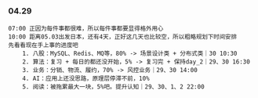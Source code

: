 
### 04.29

	07:00 正因为每件事都很难，所以每件事都要显得格外用心
	10:00 距离05.03出发日本，还有4天，正好这几天也比较空，所以粗略规划下时间安排
	先看看现在手上事的进度吧
		1. 八股：MySQL、Redis、MQ等，80% -> 场景设计类 + 分布式类｜30 10:30
		2. 算法：复习 + 每日的都还没开始，5% -> 复习完 + 保持day_2｜29、30 16:30
		3. 业务：分销、物流、履约，70% -> 风控业务｜29、30 14:00
		4. AI：应用上还没思路，原理层停滞不前，10%
		5. 阅读：被拖累最大一块，5%吧。提升认知｜29、30、1、2 22:00 